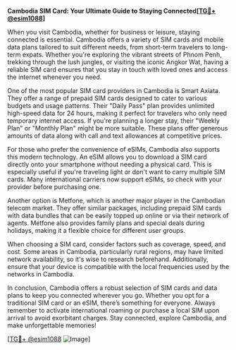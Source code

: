 **Cambodia SIM Card: Your Ultimate Guide to Staying Connected[[TG💪+ @esim1088](https://t.me/s/esim1088)]**

When you visit Cambodia, whether for business or leisure, staying connected is essential. Cambodia offers a variety of SIM cards and mobile data plans tailored to suit different needs, from short-term travelers to long-term expats. Whether you're exploring the vibrant streets of Phnom Penh, trekking through the lush jungles, or visiting the iconic Angkor Wat, having a reliable SIM card ensures that you stay in touch with loved ones and access the internet whenever you need.

One of the most popular SIM card providers in Cambodia is Smart Axiata. They offer a range of prepaid SIM cards designed to cater to various budgets and usage patterns. Their "Daily Pass" plan provides unlimited high-speed data for 24 hours, making it perfect for travelers who only need temporary internet access. If you're planning a longer stay, their "Weekly Plan" or "Monthly Plan" might be more suitable. These plans offer generous amounts of data along with call and text allowances at competitive prices.

For those who prefer the convenience of eSIMs, Cambodia also supports this modern technology. An eSIM allows you to download a SIM card directly onto your smartphone without needing a physical card. This is especially useful if you're traveling light or don't want to carry multiple SIM cards. Many international carriers now support eSIMs, so check with your provider before purchasing one.

Another option is Metfone, which is another major player in the Cambodian telecom market. They offer similar packages, including prepaid SIM cards with data bundles that can be easily topped up online or via their network of agents. Metfone also provides family plans and special deals during holidays, making it a flexible choice for different user groups.

When choosing a SIM card, consider factors such as coverage, speed, and cost. Some areas in Cambodia, particularly rural regions, may have limited network availability, so it's wise to research beforehand. Additionally, ensure that your device is compatible with the local frequencies used by the networks in Cambodia.

In conclusion, Cambodia offers a robust selection of SIM cards and data plans to keep you connected wherever you go. Whether you opt for a traditional SIM card or an eSIM, there’s something for everyone. Always remember to activate international roaming or purchase a local SIM upon arrival to avoid exorbitant charges. Stay connected, explore Cambodia, and make unforgettable memories!

[[TG💪+ @esim1088](https://t.me/s/esim1088) ![Image](https://i.postimg.cc/Y0z9fWf4/image.png)]